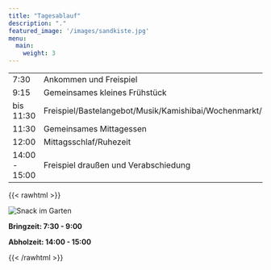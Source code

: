```yaml
---
title: "Tagesablauf"
description: "."
featured_image: '/images/sandkiste.jpg'
menu:
  main:
    weight: 3
---
```



|                 |                                                                 |
| ----------------|-----------------------------------------------------------------|
| 7:30 	 	        | Ankommen und Freispiel                                          |
| 9:15		        | Gemeinsames kleines Frühstück                                   |
| bis 11:30	      | Freispiel/Bastelangebot/Musik/Kamishibai/Wochenmarkt/Spielplatz |
| 11:30		        | Gemeinsames Mittagessen                                         |
| 12:00		        | Mittagsschlaf/Ruhezeit                                          |
| 14:00 - 15:00  	| Freispiel draußen und Verabschiedung                            |


{{< rawhtml >}}
<div class="dt mw6 center pt0 pb5 pv5-m pv6-ns mt4">
  <div class="db dtc-ns v-mid-ns">
    <img src="/images/snack.jpg" alt="Snack im Garten" class="w-100 mw7 w5-ns br3" />
  </div>
  <div class="db dtc-ns v-mid ph2 pr0-ns pl3-ns">
    <p class="lh-copy">
    <p><strong>Bringzeit: 7:30 - 9:00</strong></p>
    <p><strong>Abholzeit: 14:00 - 15:00</strong>    </p>
    </p>
  </div>
</div>
{{< /rawhtml >}}
